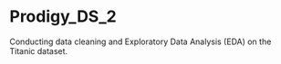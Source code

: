 # Prodigy_DS_2
Conducting data cleaning and Exploratory Data Analysis (EDA) on the Titanic dataset.

